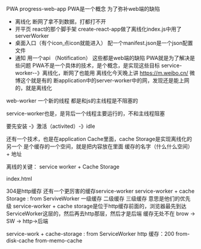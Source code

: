 PWA   progress-web-app
PWA是一个概念
为了弥补web端的缺陷
- 离线化
断网了拿不到数据，打都打不开
- 开平页
react的那个脚手架
create-react-app做了离线化index.js中用了
serverWorker
- 桌面入口（有个icon,点icon就能进入） 配一个manifest.json是一个json配置文件
- 通知 用一个api （Notification）
这些都是web端的缺陷
PWA就是为了解决是些问题
PWA不是一个具体的技术，是个概念，是实现这些目标
service-worker--》离线化，断网了也能用
离线化今天晚上讲
https://m.weibo.cn/ 微博这个就是有的
断application中的server-worker中的网，发现还是能上网的，就是离线化

web-worker
一个新的线程
都是和js的主线程是不阻塞的

service-worker也是，是背后一个线程主要运行的，不和主线程阻塞

要先安装 -》激活（activited）-》idle

还有一个技术，也是在application
Cache里面，cache Storage是实现离线化的另一个
是个缓存的一个空间，就是把内容放在里面
缓存的名字（什么什么空间） + 地址

离线的关键：
service worker + Cache Storage

index.html

304是http缓存 
还有一个更厉害的缓存service-worker
service-worker + cache Storage : from ServiveWorker
一级缓存 二级缓存 三级缓存
意思是他们的优先级
service-worker + cache storage是位于http缓存前面的，浏览器最先到达ServiceWorker这层的，然后再去http那层，然后才是后端
缓存无处不在
brow -> SW -> http->后端

service-work + cache-storage :  from ServiceWorker
http 缓存：200  from-disk-cache from-memo-cache